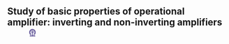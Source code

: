 ## Study of basic properties of operational amplifier: inverting and non-inverting amplifiers &nbsp; &nbsp; &nbsp; &nbsp; &nbsp; &nbsp; <img src="images/iitkgp.png" width="3%" />
